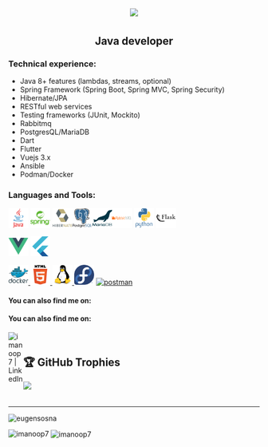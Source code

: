 
<h1 align="center">
    <img src="https://readme-typing-svg.herokuapp.com/?font=Righteous&size=35&center=true&vCenter=true&width=500&height=70&duration=4000&lines=Hi+There!+👋;+I'm+Yevhen 😎!;" />
</h1>
<h2 align="center">Java developer  </h2>

### Technical experience:
* Java 8+ features (lambdas, streams, optional)
* Spring Framework (Spring Boot, Spring MVC, Spring Security)
* Hibernate/JPA
* RESTful web services
* Testing frameworks (JUnit, Mockito)
* Rabbitmq
* PostgresQL/MariaDB
* Dart
* Flutter 
* Vuejs 3.x
* Ansible 
* Podman/Docker 

<!-- 👉[My Online Portfolio]() -->
<h3 align="left">Languages and Tools:</h3>
<p align="left"> 

<img src="https://raw.githubusercontent.com/devicons/devicon/master/icons/java/java-original-wordmark.svg" alt="java" width="40" height="40"/> 
<img src="https://raw.githubusercontent.com/devicons/devicon/master/icons/spring/spring-original-wordmark.svg" alt="spring" width="40" height="40"/> 
<img src="https://raw.githubusercontent.com/devicons/devicon/master/icons/hibernate/hibernate-original-wordmark.svg" alt="hibernate" width="40" height="40"/><img src="https://raw.githubusercontent.com/devicons/devicon/master/icons/postgresql/postgresql-original-wordmark.svg" alt="postgresql" width="40" height="40"/><img src="https://raw.githubusercontent.com/devicons/devicon/master/icons/mariadb/mariadb-original-wordmark.svg" alt="mariadb" width="40" height="40"/><img src="https://raw.githubusercontent.com/devicons/devicon/master/icons/rabbitmq/rabbitmq-original-wordmark.svg" alt="rabbitmq" width="40" height="40"/>

<img src="https://raw.githubusercontent.com/devicons/devicon/master/icons/python/python-original-wordmark.svg" alt="python" width="40" height="40"/>
<img src="https://raw.githubusercontent.com/devicons/devicon/master/icons/flask/flask-original-wordmark.svg" alt="flask" width="40" height="40"/>

<a href="https://vuejs.org/"><img src="https://raw.githubusercontent.com/devicons/devicon/master/icons/vuejs/vuejs-original.svg" alt="vuejs" width="40" height="40"/></a>
<a href="https://flutter.dev/"><img src="https://raw.githubusercontent.com/devicons/devicon/master/icons/flutter/flutter-original.svg" alt="flutter" width="40" height="40"/></a>

 <a href="https://www.docker.com/" target="_blank"> <img src="https://raw.githubusercontent.com/devicons/devicon/master/icons/docker/docker-original-wordmark.svg" alt="docker" width="40" height="40"/> </a> <a href="https://www.w3.org/html/" target="_blank"> <img src="https://raw.githubusercontent.com/devicons/devicon/master/icons/html5/html5-original-wordmark.svg" alt="html5" width="40" height="40"/> </a> <a href="https://www.linux.org/" target="_blank"> <img src="https://raw.githubusercontent.com/devicons/devicon/master/icons/linux/linux-original.svg" alt="linux" width="40" height="40"/> </a> <img src="https://raw.githubusercontent.com/devicons/devicon/master/icons/fedora/fedora-original.svg" alt="fedora" width="40" height="40"/>  <a href="https://postman.com" target="_blank"> <img src="https://www.vectorlogo.zone/logos/getpostman/getpostman-icon.svg" alt="postman" width="40" height="40"/> </a> 

 #### You can also find me on: 

#### You can also find me on: 


[<img align="left" alt="imanoop7 | LinkedIn" width="30px" src="https://img.icons8.com/color/48/000000/linkedin.png" />][linkedin]

<br>


## 🏆 GitHub Trophies
![](https://github-profile-trophy.vercel.app/?username=eugensosna&theme=radical&no-frame=false&no-bg=true&margin-w=4)                                                                                                                                                                    
<br>

<hr>

[linkedin]:https://www.linkedin.com/in/yevhen-sosna%F0%9F%87%BA%F0%9F%87%A6-a98699330/



<p align="left"> <img src="https://komarev.com/ghpvc/?username=eugensosna&label=Profile%20views&color=0e75b6&style=flat" alt="eugensosna" /> </p>
<p><img align="left" src="https://github-readme-stats.vercel.app/api/top-langs?username=eugensosna&show_icons=true&locale=de&layout=compact" alt="imanoop7" /></p><p>&nbsp;<img align="center" src="https://github-readme-stats.vercel.app/api?username=eugensosna&show_icons=true&locale=de" alt="imanoop7" /></p>



<!--
**eugensosna/eugensosna** is a ✨ _special_ ✨ repository because its `README.md` (this file) appears on your GitHub profile.

Here are some ideas to get you started:

- 🔭 I’m currently working on ...
- 🌱 I’m currently learning ...
- 👯 I’m looking to collaborate on ...
- 🤔 I’m looking for help with ...
- 💬 Ask me about ...
- 📫 How to reach me: ...
- 😄 Pronouns: ...
- ⚡ Fun fact: ...
-->
